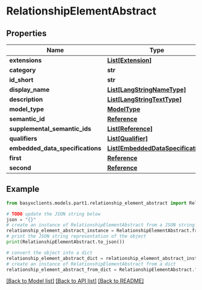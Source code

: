# RelationshipElementAbstract


## Properties

Name | Type | Description | Notes
------------ | ------------- | ------------- | -------------
**extensions** | [**List[Extension]**](Extension.md) |  | [optional] 
**category** | **str** |  | [optional] 
**id_short** | **str** |  | [optional] 
**display_name** | [**List[LangStringNameType]**](LangStringNameType.md) |  | [optional] 
**description** | [**List[LangStringTextType]**](LangStringTextType.md) |  | [optional] 
**model_type** | [**ModelType**](ModelType.md) |  | 
**semantic_id** | [**Reference**](Reference.md) |  | [optional] 
**supplemental_semantic_ids** | [**List[Reference]**](Reference.md) |  | [optional] 
**qualifiers** | [**List[Qualifier]**](Qualifier.md) |  | [optional] 
**embedded_data_specifications** | [**List[EmbeddedDataSpecification]**](EmbeddedDataSpecification.md) |  | [optional] 
**first** | [**Reference**](Reference.md) |  | 
**second** | [**Reference**](Reference.md) |  | 

## Example

```python
from basyxclients.models.part1.relationship_element_abstract import RelationshipElementAbstract

# TODO update the JSON string below
json = "{}"
# create an instance of RelationshipElementAbstract from a JSON string
relationship_element_abstract_instance = RelationshipElementAbstract.from_json(json)
# print the JSON string representation of the object
print(RelationshipElementAbstract.to_json())

# convert the object into a dict
relationship_element_abstract_dict = relationship_element_abstract_instance.to_dict()
# create an instance of RelationshipElementAbstract from a dict
relationship_element_abstract_from_dict = RelationshipElementAbstract.from_dict(relationship_element_abstract_dict)
```
[[Back to Model list]](../README.md#documentation-for-models) [[Back to API list]](../README.md#documentation-for-api-endpoints) [[Back to README]](../README.md)


